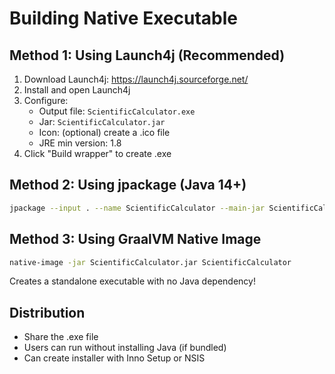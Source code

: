 # Building Native Executable

## Method 1: Using Launch4j (Recommended)
1. Download Launch4j: https://launch4j.sourceforge.net/
2. Install and open Launch4j
3. Configure:
   - Output file: `ScientificCalculator.exe`
   - Jar: `ScientificCalculator.jar`
   - Icon: (optional) create a .ico file
   - JRE min version: 1.8
4. Click "Build wrapper" to create .exe

## Method 2: Using jpackage (Java 14+)
```bash
jpackage --input . --name ScientificCalculator --main-jar ScientificCalculator.jar --main-class Calculator --type exe --icon calculator.ico
```

## Method 3: Using GraalVM Native Image
```bash
native-image -jar ScientificCalculator.jar ScientificCalculator
```
Creates a standalone executable with no Java dependency!

## Distribution
- Share the .exe file
- Users can run without installing Java (if bundled)
- Can create installer with Inno Setup or NSIS

